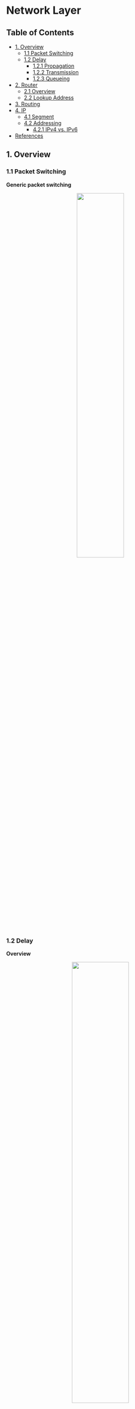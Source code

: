 # Network Layer

Table of Contents
-----------------

* [1. Overview](#1-overview)
   * [1.1 Packet Switching](#11-packet-switching)
   * [1.2 Delay](#12-delay)
      * [1.2.1 Propagation](#121-propagation)
      * [1.2.2 Transmission](#122-transmission)
      * [1.2.3 Queueing](#123-queueing)
* [2. Router](#2-router)
   * [2.1 Overview](#21-overview)
   * [2.2 Lookup Address](#22-lookup-address)
* [3. Routing](#3-routing)
* [4. IP](#4-ip)
   * [4.1 Segment](#41-segment)
   * [4.2 Addressing](#42-addressing)
      * [4.2.1 IPv4 vs. IPv6](#421-ipv4-vs-ipv6)
* [References](#references)



## 1. Overview

### 1.1 Packet Switching

**Generic packet switching**

<div align="center"> <img src="image-20210301111353065.png" width="50%"/> </div><br>

### 1.2 Delay

**Overview**

<div align="center"> <img src="image-20210228115933504.png" width="55%"/></div><br>



#### 1.2.1 Propagation

<div align="center"> <img src="image-20210228113247564.png" width="50%"/> </div><br>

**Example**

A bit takes 5ms to travel 1,000 km in an optical fiber w/ propagation speed 2 x 10<sup>8</sup> m/s



#### 1.2.2 Transmission

<div align="center"> <img src="image-20210228113949391.png" width="50%"/> </div><br>

**Example**

A 64B packet takes 5.12µs to be transmitted onto a 100Mb/s link



**End-to-end delay**

<div align="center"> <img src="image-20210228123212270.png" width="55%"/> </div><br>

**Playback buffers**

<div align="center"> <img src="image-20210228145859532.png" width="55%"/> </div><br>

#### 1.2.3 Queueing

- *A(t):* the average rate at which packets arrived at the queue
- *D(t):* the transmission rate (*R*), that is, it is the rate at which bits are pushed out of the queue

At *t* moment, the occupancy of queue *Q(t)* is: 
$$
Q(t) = A(t) - D(t)
$$




**simple model of queue**

<div align="center"> <img src="image-20210228150920263.png" width="55%"/> </div><br>

**Little's law**

- *L:* inventory
- *λ:* throughput
- *W:* queue time


$$
L=λW
$$



<div align="center"> <img src="image-20210228183836462.png" width="55%"/> </div><br>

**Example**

If there is 10 jobs in the system, and the throughput is 50 per second

so, the response time is calculated as 10 / 50 = 0.2s





## 2. Router

### 2.1 Overview

**Outline**

<div align="center"> <img src="image-20210301125922361.png" width="65%"/> </div><br>



**Router**

<div align="center"> <img src="image-20210301130542880.png" width="65%"/> </div><br>



**Workflow**

1. If the Ethernet *dest address* of the arriving frame belongs to the router, accept the frame. Else drop it
2. Examine the IP *version* and *length* of the datagram
3. Decrement the *TTL*, update the IP header *checksum*
4. Check to see if *TTL* == 0
5. If the IP *dest address* is in the *forwarding table*, forward to the correct egress ports for the next hop
6. Find the Ethernet *dest address* for the next hop router
7. Create a new Ethernet frame and send it



### 2.2 Lookup Address

**Longest prefix match**

<div align="center"> <img src="image-20210301121427043.png" width="55%"/> </div><br>













## 3. Routing











**Example**

| Source       | Destination  | Netmask         | Same Network? |
| ------------ | ------------ | --------------- | ------------- |
| 128.34.1.15  | 128.35.1.15  | 255.255.0.0     | No            |
| 10.0.1.4     | 10.0.1.5     | 255.255.255.0   | Yes           |
| 10.0.1.4     | 10.0.2.5     | 255.255.255.0   | No            |
| 171.64.15.33 | 171.64.15.5  | 255.255.255.224 | No            |
| 171.64.15.33 | 171.19.201.2 | 255.0.0.0       | Yes           |



**Example**

<div align="center"> <img src="image-20210225122324138.png" width="30%"/> </div><br>



|     Dest     | Link |
| :----------: | :--: |
|  63.19.5.3   |  3   |
| 171.15.15.0  |  4   |
|  63.19.5.32  |  1   |
| 44.199.230.1 |  1   |
| 171.128.16.0 |  2   |





## 4. IP

### 4.1 Packet

**IPv4**

<div align="center"> <img src="image-20210301153842309.png" width="50%"/> </div><br> 



**IPv6**


<div align="center"> <img src="image-20210301165201495.png" width="50%"/> </div><br>

### 4.2 Addressing

> Any device connected to the internet requires an IP address

**Subnet**

<div align="center"> <img src="image-20210301155829099.png" width="45%"/> </div><br>

#### 4.2.1 DHCP

**How does DHCP work?**

<div align="center"> <img src="DHCP.png" width="40%"/> </div><br>



1. *Server Discovery:* Once a device joins a network and requires an IP address, it broadcasts a message to the network asking for it. The DHCP server will process this request and all other devices in the network will ignore this message
2. *DHCP Offer:* The DHCP server looks for an available IP address from its pool of addresses and offers one to the requesting device
3. *DHCP Request:* The device responds to the DHCP server by confirming the provided IP address
4. *Acknowledgment:* The DHPC server provides the IP address, subnet mask, default gateway and the DNS server details to the device





#### 4.2.2 IPv4 vs. IPv6

**IPv4**

<div align="center"> <img src="ipv4.png" width="40%"/> </div><br>

**IPv6**

<div align="center"> <img src="ipv6.png" width="45%"/> </div><br>



| Characteristics       | IPv4                                                | IPv6                                                         |
| --------------------- | --------------------------------------------------- | ------------------------------------------------------------ |
| IP Address Size       | Has a 32-bit address size                           | Has a 128-bit address size                                   |
| Addressing Type       | Numeric address type. Octets are separated by a dot | Alphanumeric address type. Binary bits are separated by a colon (:) |
| Fragmentation         | Performed by the sender and the forwarding routes   | Performed by the sender                                      |
| Address configuration | Manually or through DHCP                            | Stateless address autoconfiguration through Internet Control Message Protocol version 6 (ICMPv6) or DHCPv6 |







## References

- [Little's law - Wikipedia](https://en.wikipedia.org/wiki/Little%27s_law)
- [Little's Law - The ONE thing you can do to improve process performance](https://www.youtube.com/watch?v=lHQZcMRr2n0)
- [Introduction to DHCP](https://www.baeldung.com/cs/dhcp-intro)
- [Networking: IPv4 vs. IPv6 Addresses](https://www.baeldung.com/cs/ipv4-vs-ipv6)

